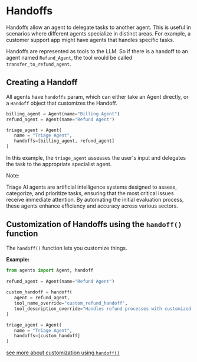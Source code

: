 # Handoffs

Handoffs allow an agent to delegate tasks to another agent. This is useful in scenarios where different agents specialize in distinct areas. For example, a customer support app might have agents that handles specific tasks. 

Handoffs are represented as tools to the LLM. So if there is a handoff to an agent named `Refund_Agent`, the tool would be called `transfer_to_refund_agent`.


## Creating a Handoff

All agents have `handoffs` param, which can either take an Agent directly, or a `Handoff` object that customizes the Handoff. 

   ```python
   billing_agent = Agent(name="Billing Agent")
   refund_agent = Agent(name="Refund Agent")

   triage_agent = Agent(
      name = "Triage Agent",
      handoffs=[billing_agent, refund_agent]
   )
   ```

In this example, the `triage_agent` assesses the user's input and delegates the task to the appropriate specialist agent.

Note:

Triage AI agents are artificial intelligence systems designed to assess, categorize, and prioritize tasks, ensuring that the most critical issues receive immediate attention. By automating the initial evaluation process, these agents enhance efficiency and accuracy across various sectors. 


## Customization of Handoffs using the `handoff()` function

The `handoff()` function lets you customize things.

**Example:**
   ```python
   from agents import Agent, handoff
      
   refund_agent = Agent(name="Refund Agent")
      
   custom_handoff = handoff(
      agent = refund_agent,
      tool_name_override="custom_refund_handoff",
      tool_description_override="Handles refund processes with customized parameters."
   )

   triage_agent = Agent(
      name = "Triage Agent",
      handoffs=[custom_handoff]
   )
   ```

[see more about customization using `handoff()`](<https://openai.github.io/openai-agents-python/handoffs/#:~:text=(refund_agent)%5D)-,Customizing%20handoffs%20via%20the%20handoff()%20function,-The%20handoff()>)
